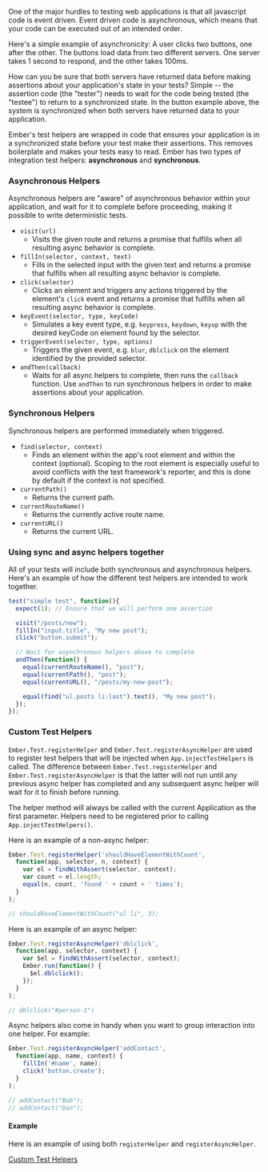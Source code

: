 One of the major hurdles to testing web applications is that all javascript code
is event driven. Event driven code is asynchronous, which means that your code can
be executed out of an intended order.

Here's a simple example of asynchronicity: A user clicks two buttons, one after
the other. The buttons load data from two different servers. One server takes 1
second to respond, and the other takes 100ms.

How can you be sure that both servers have returned data before making assertions
about your application's state in your tests? Simple -- the assertion code (the
"tester") needs to wait for the code being tested (the "testee") to return to a
synchronized state. In the button example above, the system is synchronized
when both servers have returned data to your application.

Ember's test helpers are wrapped in code that ensures your application is in
a synchronized state before your test make their assertions. This removes
boilerplate and makes your tests easy to read. Ember has two types of
integration test helpers: **asynchronous** and **synchronous**.

### Asynchronous Helpers

Asynchronous helpers are "aware" of asynchronous behavior within your application,
and wait for it to complete before proceeding, making it possible to write
deterministic tests.

* `visit(url)`
  - Visits the given route and returns a promise that fulfills when all resulting 
    async behavior is complete.
* `fillIn(selector, context, text)`
  - Fills in the selected input with the given text and returns a promise that 
    fulfills when all resulting async behavior is complete.
* `click(selector)`
  - Clicks an element and triggers any actions triggered by the element's `click` 
    event and returns a promise that fulfills when all resulting async behavior 
    is complete.
* `keyEvent(selector, type, keyCode)`
  - Simulates a key event type, e.g. `keypress`, `keydown`, `keyup` with the 
    desired keyCode on element found by the selector.
* `triggerEvent(selector, type, options)`
  - Triggers the given event, e.g. `blur`, `dblclick` on the element identified 
    by the provided selector.
* `andThen(callback)`
  - Waits for all async helpers to complete, then runs the `callback` function.
    Use `andThen` to run synchronous helpers in order to make assertions about
    your application.

### Synchronous Helpers

Synchronous helpers are performed immediately when triggered.

* `find(selector, context)`
  - Finds an element within the app's root element and within the context 
    (optional). Scoping to the root element is especially useful to avoid 
    conflicts with the test framework's reporter, and this is done by default
    if the context is not specified.
* `currentPath()`
  - Returns the current path.
* `currentRouteName()`
  - Returns the currently active route name.
* `currentURL()`
  - Returns the current URL.

### Using sync and async helpers together

All of your tests will include both synchronous and asynchronous helpers.
Here's an example of how the different test helpers are intended to work
together.

```javascript
test("simple test", function(){
  expect(1); // Ensure that we will perform one assertion

  visit("/posts/new");
  fillIn("input.title", "My new post");
  click("button.submit");

  // Wait for asynchronous helpers above to complete
  andThen(function() {
    equal(currentRouteName(), "post");
    equal(currentPath(), "post");
    equal(currentURL(), "/posts/my-new-post");

    equal(find("ul.posts li:last").text(), "My new post");
  });
});
```

### Custom Test Helpers

`Ember.Test.registerHelper` and `Ember.Test.registerAsyncHelper` are used to 
register test helpers that will be injected when `App.injectTestHelpers` is 
called. The difference between `Ember.Test.registerHelper` and 
`Ember.Test.registerAsyncHelper` is that the latter will not run until any 
previous async helper has completed and any subsequent async helper will wait 
for it to finish before running.

The helper method will always be called with the current Application as the 
first parameter. Helpers need to be registered prior to calling 
`App.injectTestHelpers()`.

Here is an example of a non-async helper:

```javascript
Ember.Test.registerHelper('shouldHaveElementWithCount', 
  function(app, selector, n, context) {
    var el = findWithAssert(selector, context);
    var count = el.length;
    equal(n, count, 'found ' + count + ' times');
  }
);

// shouldHaveElementWithCount("ul li", 3);
```

Here is an example of an async helper:

```javascript
Ember.Test.registerAsyncHelper('dblclick', 
  function(app, selector, context) {
    var $el = findWithAssert(selector, context);
    Ember.run(function() {
      $el.dblclick();
    });
  }
);

// dblclick("#person-1")
```

Async helpers also come in handy when you want to group interaction
into one helper. For example:

```javascript
Ember.Test.registerAsyncHelper('addContact',
  function(app, name, context) {
    fillIn('#name', name);
    click('button.create');
  }
);

// addContact("Bob");
// addContact("Dan");
```

#### Example

Here is an example of using both `registerHelper` and `registerAsyncHelper`.

<a class="jsbin-embed" href="http://jsbin.com/bahas/embed?output">Custom Test Helpers</a>
